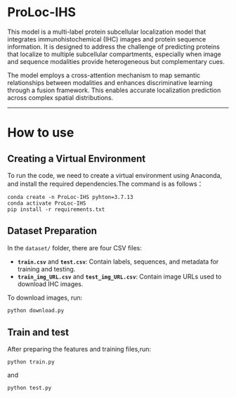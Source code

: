 # ProLoc-IHS
This model is a multi-label protein subcellular localization model that integrates immunohistochemical (IHC) images and protein sequence information. It is designed to address the challenge of predicting proteins that localize to multiple subcellular compartments, especially when image and sequence modalities provide heterogeneous but complementary cues.

The model employs a cross-attention mechanism to map semantic relationships between modalities and enhances discriminative learning through a fusion framework. This enables accurate localization prediction across complex spatial distributions.

---
# How to use
## Creating a Virtual Environment
To run the code, we need to create a virtual environment using Anaconda, and install the required dependencies.The command is as follows：
```
conda create -n ProLoc-IHS pyhton=3.7.13
conda activate ProLoc-IHS
pip install -r requirements.txt
```

## Dataset Preparation

In the `dataset/` folder, there are four CSV files:

- **`train.csv`** and **`test.csv`**: Contain labels, sequences, and metadata for training and testing.
- **`train_img_URL.csv`** and **`test_img_URL.csv`**: Contain image URLs used to download IHC images.

To download images, run:
```bash
python download.py
```

## Train and test
After preparing the features and training files,run:
```
python train.py
```
and
```
python test.py
```



